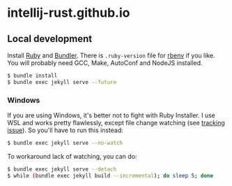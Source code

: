 # intellij-rust.github.io

## Local development

Install [Ruby](https://www.ruby-lang.org) and [Bundler](http://bundler.io/).
There is `.ruby-version` file for [rbenv](https://github.com/rbenv/rbenv) if you like.
You will probably need GCC, Make, AutoConf and NodeJS installed.  

```bash
$ bundle install
$ bundle exec jekyll serve --future
```

### Windows

If you are using Windows, it's better not to fight with Ruby Installer. I use WSL and works
pretty flawlessly, except file change watching (see
[tracking issue](https://github.com/Microsoft/BashOnWindows/issues/216)). So you'll have to run 
this instead:

```bash
$ bundle exec jekyll serve --no-watch
```

To workaround lack of watching, you can do:

```bash
$ bundle exec jekyll serve --detach
$ while (bundle exec jekyll build --incremental); do sleep 5; done
```
